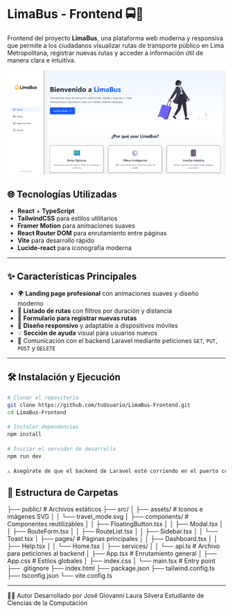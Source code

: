 # LimaBus - Frontend 🚍🌆

Frontend del proyecto **LimaBus**, una plataforma web moderna y responsiva que permite a los ciudadanos visualizar rutas de transporte público en Lima Metropolitana, registrar nuevas rutas y acceder a información útil de manera clara e intuitiva.

![LimaBus Screenshot](./screenshot-home.png)

## 🌐 Tecnologías Utilizadas

- **React** + **TypeScript**
- **TailwindCSS** para estilos utilitarios
- **Framer Motion** para animaciones suaves
- **React Router DOM** para enrutamiento entre páginas
- **Vite** para desarrollo rápido
- **Lucide-react** para iconografía moderna

---

## ✨ Características Principales

- 🌍 **Landing page profesional** con animaciones suaves y diseño moderno
- 🚏 **Listado de rutas** con filtros por duración y distancia
- 📝 **Formulario para registrar nuevas rutas**
- 📱 **Diseño responsivo** y adaptable a dispositivos móviles
- 💡 **Sección de ayuda** visual para usuarios nuevos
- 🔁 Comunicación con el backend Laravel mediante peticiones `GET`, `PUT`, `POST` y `DELETE`

---

## 🛠️ Instalación y Ejecución

```bash
# Clonar el repositorio
git clone https://github.com/tuUsuario/LimaBus-Frontend.git
cd LimaBus-Frontend

# Instalar dependencias
npm install

# Iniciar el servidor de desarrollo
npm run dev

⚠️ Asegúrate de que el backend de Laravel esté corriendo en el puerto correspondiente y permita solicitudes CORS.

```

## 📁 Estructura de Carpetas

├── public/                  # Archivos estáticos
├── src/
│   ├── assets/              # Iconos e imágenes SVG
│   │   └── travel_mode.svg
│   ├── components/          # Componentes reutilizables
│   │   ├── FloatingButton.tsx
│   │   ├── Modal.tsx
│   │   ├── RouteForm.tsx
│   │   ├── RouteList.tsx
│   │   ├── Sidebar.tsx
│   │   └── Toast.tsx
│   ├── pages/               # Páginas principales
│   │   ├── Dashboard.tsx
│   │   ├── Help.tsx
│   │   └── Home.tsx
│   ├── services/
│   │   └── api.ts           # Archivo para peticiones al backend
│   ├── App.tsx              # Enrutamiento general
│   ├── App.css              # Estilos globales
│   ├── index.css
│   └── main.tsx             # Entry point
├── .gitignore
├── index.html
├── package.json
├── tailwind.config.ts
├── tsconfig.json
└── vite.config.ts

---

👨‍💻 Autor
Desarrollado por José Giovanni Laura Silvera
Estudiante de Ciencias de la Computación
